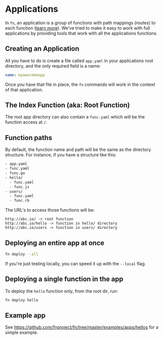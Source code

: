 # Applications

In `fn`, an application is a group of functions with path mappings (routes) to each function ([learn more](model.md)).
We've tried to make it easy to work with full applications by providing tools that work with all the applications functions.

## Creating an Application

All you have to do is create a file called `app.yaml` in your applications root directory, and the only required field is a name:

```yaml
name: myawesomeapp
```

Once you have that file in place, the `fn` commands will work in the context of that application.

## The Index Function (aka: Root Function)

The root app directory can also contain a `func.yaml` which will be the function access at `/`.

## Function paths

By default, the function name and path will be the same as the directory structure. For instance, if you
have a structure like this:

```txt
- app.yaml
- func.yaml
- func.go
- hello/
  - func.yaml
  - func.js
- users/
  - func.yaml
  - func.rb
```

The URL's to access those functions will be:

```
http://abc.io/ -> root function
http://abc.io/hello -> function in hello/ directory
http://abc.io/users -> function in users/ directory
```

## Deploying an entire app at once

```sh
fn deploy --all
```

If you're just testing locally, you can speed it up with the `--local` flag.

## Deploying a single function in the app

To deploy the `hello` function only, from the root dir, run:

```sh
fn deploy hello
```

## Example app

See https://github.com/fnproject/fn/tree/master/examples/apps/hellos for a simple example.
